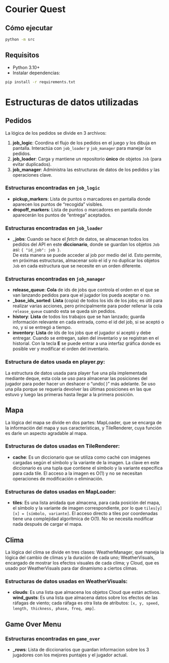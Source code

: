 # Courier Quest

## Cómo ejecutar
```bash
python -m src
```

## Requisitos
- Python 3.10+
- Instalar dependencias:
```bash
pip install -r requirements.txt
```

# Estructuras de datos utilizadas

## Pedidos

La lógica de los pedidos se divide en 3 archivos:

1. **job_logic**: Coordina el flujo de los pedidos en el juego y los dibuja en pantalla. Interactúa con `job_loader` y `job_manager` para manejar los pedidos.
2. **job_loader**: Carga y mantiene un repositorio **único** de objetos `Job` (para evitar duplicados).
3. **job_manager**: Administra las estructuras de datos de los pedidos y las operaciones clave.

### Estructuras encontradas en `job_logic`

- **pickup_markers**: Lista de puntos o marcadores en pantalla donde aparecen los puntos de “recogida” visibles.  
- **dropoff_markers**: Lista de puntos o marcadores en pantalla donde aparecerán los puntos de “entrega” aceptados.

### Estructuras encontradas en `job_loader`

- **_jobs**: Cuando se hace el *fetch* de datos, se almacenan todos los pedidos del API en este **diccionario**, donde se guardan los objetos `Job` así: `{ "id_job": job }`.  
  De esta manera se puede acceder al job por medio del id. Esto permite, en próximas estructuras, almacenar solo el id y no duplicar los objetos `Job` en cada estructura que se necesite en un orden diferente.

### Estructuras encontradas en `job_manager`

- **release_queue**: **Cola** de ids de jobs que controla el orden en el que se van lanzando pedidos para que el jugador los pueda aceptar o no.  
- **_base_ids_sorted**: **Lista** (copia) de todos los ids de los jobs; es útil para realizar varias acciones, pero principalmente para poder rellenar la cola `release_queue` cuando esta se queda sin pedidos.  
- **history**: **Lista** de todos los trabajos que se han lanzado; guarda información relevante en cada entrada, como el id del job, si se aceptó o no, y si se entregó a tiempo.  
- **inventory**: **Lista** de ids de los jobs que el jugador sí aceptó y debe entregar. Cuando se entregan, salen del inventario y se registran en el historial. Con la tecla **E** se puede entrar a una interfaz gráfica donde es posible ver y modificar el orden del inventario.

### Estructura de datos usada en player.py:
La estructura de datos usada para player fue una pila implementada mediante deque, esta cola se uso para almacenar las posiciones del jugador para poder hacer un deshacer o “undo( )” más adelante. Se uso una pila porque se requería devolver las últimas posiciones en las que estuvo y luego las primeras hasta llegar a la primera posición. 

## Mapa

La lógica del mapa se divide en dos partes: MapLoader, que se encarga de la información del mapa y sus características, y TileRenderer, cuya función es darle un aspecto agradable al mapa.

### Estructuras de datos usadas en TileRenderer:

- **cache**: Es un diccionario que se utiliza como caché con imágenes cargadas según el símbolo y la variante de la imagen. La clave en este diccionario es una tupla que contiene el símbolo y la variante específica para cada tile.
El acceso a la imagen es O(1) y no se necesitan operaciones de modificación o eliminación.

### Estructuras de datos usadas en MapLoader:

- **tiles**: Es una lista anidada que almacena, para cada posición del mapa, el símbolo y la variante de imagen correspondiente, por lo que `tiles[y][x] = [símbolo, variante]`.
El acceso directo a tiles por coordenadas tiene una complejidad algorítmica de O(1).
No se necesita modificar nada después de cargar el mapa.

## Clima

La lógica del clima se divide en tres clases: WeatherManager, que maneja la lógica del cambio de climas y la duración de cada uno; WeatherVisuals, encargado de mostrar los efectos visuales de cada clima; y Cloud, que es usado por WeatherVisuals para dar dinamismo a ciertos climas.

### Estructuras de datos usadas en WeatherVisuals:
- **clouds**: Es una lista que almacena los objetos Cloud que están activos.
**wind_gusts**: Es una lista que almacena datos sobre los efectos de las ráfagas de viento; cada ráfaga es otra lista de atributos: `[x, y, speed, length, thickness, phase, freq, amp]`.

## Game Over Menu

### Estructuras encontradas en `game_over`

- **_rows**: Lista de diccionarios que guardan informacion sobre los 3 jugadores con los mejores puntajes y el jugador actual. 
